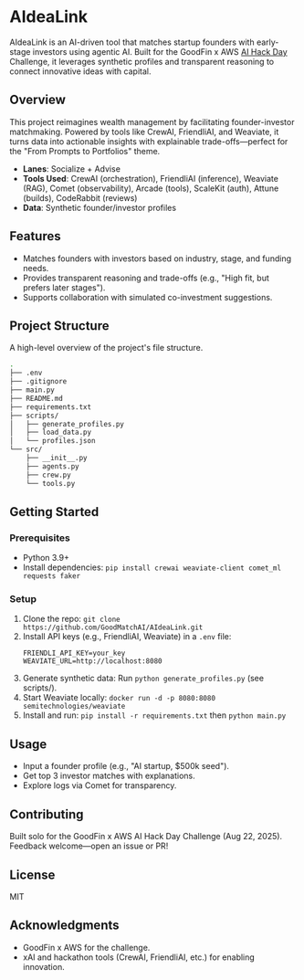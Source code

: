 # AIdeaLink

AIdeaLink is an AI-driven tool that matches startup founders with early-stage investors using agentic AI. Built for the GoodFin x AWS [AI Hack Day](https://lu.ma/aws-08-22-25) Challenge, it leverages synthetic profiles and transparent reasoning to connect innovative ideas with capital.

## Overview

This project reimagines wealth management by facilitating founder-investor matchmaking. Powered by tools like CrewAI, FriendliAI, and Weaviate, it turns data into actionable insights with explainable trade-offs—perfect for the "From Prompts to Portfolios" theme.

- **Lanes**: Socialize + Advise
- **Tools Used**: CrewAI (orchestration), FriendliAI (inference), Weaviate (RAG), Comet (observability), Arcade (tools), ScaleKit (auth), Attune (builds), CodeRabbit (reviews)
- **Data**: Synthetic founder/investor profiles

## Features
- Matches founders with investors based on industry, stage, and funding needs.
- Provides transparent reasoning and trade-offs (e.g., "High fit, but prefers later stages").
- Supports collaboration with simulated co-investment suggestions.

## Project Structure
A high-level overview of the project's file structure.

```bash
.
├── .env
├── .gitignore
├── main.py
├── README.md
├── requirements.txt
├── scripts/
│   ├── generate_profiles.py
│   ├── load_data.py
│   └── profiles.json
└── src/
    ├── __init__.py
    ├── agents.py
    ├── crew.py
    └── tools.py
```

## Getting Started

### Prerequisites
- Python 3.9+
- Install dependencies: `pip install crewai weaviate-client comet_ml requests faker`

### Setup
1. Clone the repo: `git clone https://github.com/GoodMatchAI/AIdeaLink.git`
2. Install API keys (e.g., FriendliAI, Weaviate) in a `.env` file:
   ```
   FRIENDLI_API_KEY=your_key
   WEAVIATE_URL=http://localhost:8080
   ```
3. Generate synthetic data: Run `python generate_profiles.py` (see scripts/).
4. Start Weaviate locally: `docker run -d -p 8080:8080 semitechnologies/weaviate`
5. Install and run: `pip install -r requirements.txt` then `python main.py`

## Usage
- Input a founder profile (e.g., "AI startup, $500k seed").
- Get top 3 investor matches with explanations.
- Explore logs via Comet for transparency.

## Contributing
Built solo for the GoodFin x AWS AI Hack Day Challenge (Aug 22, 2025). Feedback welcome—open an issue or PR!

## License
MIT

## Acknowledgments
- GoodFin x AWS for the challenge.
- xAI and hackathon tools (CrewAI, FriendliAI, etc.) for enabling innovation.
